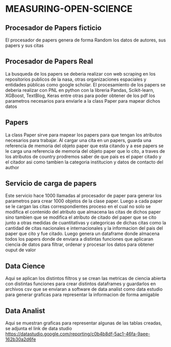 # MEASURING-OPEN-SCIENCE
## Procesador de Papers ficticio

El procesador de papers genera de forma Random los datos de autores, sus papers y sus citas
## Procesador de Papers Real

La busqueda de los papers se deberia realizar con web scraping en los repositorios publicos de la nasa, otras organizaciones espaciales y entidades pùblicas como google scholar.
El procesamiento de los papers se deberia realizar con PNL en python con la libreria Pandas, Scikit-learn, XGBoost, TextBlog, Keras entre otras para poder obtener de los pdf los parametros necesarios para enviarle a la class Paper para mapear dichos datos

## Papers

La class Paper sirve para mapear los papers para que tengan los atributos necesarios para trabajar.
Al cargar una cita en un papers, guarda una referencia de memoria del objeto paper que esta citando y a ese papers se le carga una referencia de memoria del objeto paper que lo cito, a traves de los atributos de country prodremos saber de que pais es el paper citado y el citador asi como tambien la categoria institucion y datos de contacto del author
## Servicio de carga de papers

Este servicio hace 1000 llamadas al procesador de paper para generar los parametros para crear 1000 objetos de la clase paper.
Luego a cada paper se le cargan las citas correspondientes proceso en el cual no solo se modifica el contenido del atributo que almacena las citas de dichos paper sino tambien que se modifica el atributo de citado del paper que se cito junto a otras medidas de cuantitativas y categoricas de dichas citas como la cantidad de citas nacionales e internacionales y la informacion del pais del paper que cito y fue citado.
Luego genera un dataframe donde almacena todos los papers donde de enviara a distintas funciones que aplicaran ciencia de datos para filtrar, ordenar y procesar los datos para obtener ouput de valor
## Data Cience

Aqui se aplican los distintos filtros y se crean las metricas de ciencia abierta con distintas funciones para crear distintos dataframes y guardarlos en archivos csv que se enviaran a software de data analist como data estudio para generar graficas para representar la informacion de forma amigable
## Data Analist

Aqui se muestran graficas para representar algunas de las tablas creadas, se adjunta el link de data studio
https://datastudio.google.com/reporting/c0b4b8df-5ac1-46fa-9aee-162b30a2d6fe
